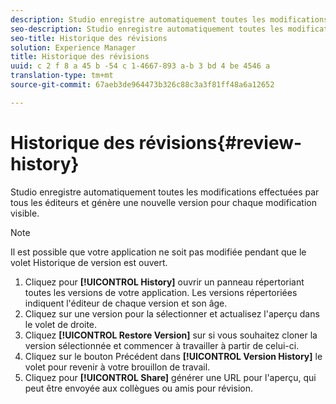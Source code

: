 ```yaml
---
description: Studio enregistre automatiquement toutes les modifications effectuées par tous les éditeurs et génère une nouvelle version pour chaque modification visible.
seo-description: Studio enregistre automatiquement toutes les modifications effectuées par tous les éditeurs et génère une nouvelle version pour chaque modification visible.
seo-title: Historique des révisions
solution: Experience Manager
title: Historique des révisions
uuid: c 2 f 8 a 45 b -54 c 1-4667-893 a-b 3 bd 4 be 4546 a
translation-type: tm+mt
source-git-commit: 67aeb3de964473b326c88c3a3f81ff48a6a12652

---
```



# Historique des révisions{#review-history}

Studio enregistre automatiquement toutes les modifications effectuées par tous les éditeurs et génère une nouvelle version pour chaque modification visible.

>[!NOTE]
>
>Il est possible que votre application ne soit pas modifiée pendant que le volet Historique de version est ouvert.

1. Cliquez pour **[!UICONTROL History]** ouvrir un panneau répertoriant toutes les versions de votre application. Les versions répertoriées indiquent l&#39;éditeur de chaque version et son âge.
1. Cliquez sur une version pour la sélectionner et actualisez l&#39;aperçu dans le volet de droite.
1. Cliquez **[!UICONTROL Restore Version]** sur si vous souhaitez cloner la version sélectionnée et commencer à travailler à partir de celui-ci.
1. Cliquez sur le bouton Précédent dans **[!UICONTROL Version History]** le volet pour revenir à votre brouillon de travail.
1. Cliquez pour **[!UICONTROL Share]** générer une URL pour l&#39;aperçu, qui peut être envoyée aux collègues ou amis pour révision.
